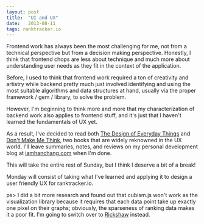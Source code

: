 ```yaml
---
layout: post
title:  "UI and UX"
date:   2013-08-11
tags: ranktracker.io
---
```


Frontend work has always been the most challenging for me, not from a technical perspective but from a decision making perspective. Honestly, I think that frontend chops are less about technique and much more about understanding user needs as they fit in the context of the application. 

Before, I used to think that frontend work required a ton of creativity and artistry while backend pretty much just involved identifying and using the most suitable algorithms and data structures at hand, usually via the proper framework / gem / library, to solve the problem.

However, I'm beginning to think more and more that my characterization of backend work also applies to frontend stuff, and it's just that I haven't learned the fundamentals of UX yet.

As a result, I've decided to read both [The Design of Everyday Things]() and [Don't Make Me Think](), two books that are widely reknowned in the UX world. I'll leave summaries, notes, and reviews on my personal development blog at [iamhanchang.com](http://www.iamhanchang.com) when I'm done.

This will take the entire rest of Sunday, but I think I deserve a bit of a break!

Monday will consist of taking what I've learned and applying it to design a user friendly UX for ranktracker.io.

ps> I did a bit more research and found out that cubism.js won't work as the visualization library because it requires that each data point take up exactly one pixel on their graphs; obviously, the sparseness of ranking data makes it a poor fit. I'm going to switch over to [Rickshaw](http://code.shutterstock.com/rickshaw/) instead.
